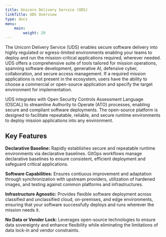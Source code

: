 ```yaml
---
title: Unicorn Delivery Service (UDS)
linkTitle: UDS Overview
type: docs
menu:
    main:
        weight: 20
---
```


The Unicorn Delivery Service (UDS) enables secure software delivery into highly regulated or egress-limited environments enabling your teams to deploy and run the mission-critical applications required, wherever needed. UDS offers a comprehensive suite of tools tailored for mission operations, spanning software development, generative AI, defensive cyber, collaboration, and secure access management. If a required mission applications is not present in the ecosystem, users have the ability to choose a commercial or open-source application and specify the target environment for implementation.

UDS integrates with Open Security Controls Assessment Language (OSCAL) to streamline Authority to Operate (ATO) processes, enabling secure and compliant software deployments. The open-source platform is designed to facilitate repeatable, reliable, and secure runtime environments to deploy mission applications into any environment.

## Key Features

**Declarative Baseline:**  Rapidly establishes secure and repeatable runtime environments via declarative baselines. GitOps workflows manage declarative baselines to ensure consistent, efficient deployment and safeguard critical applications.

**Software Capabilities:** Ensures contiuous improvement and adaptation through synchronization with upstream providers, utilization of hardened images, and testing against common platforms and infrastructures.

**Infrastructure Agnostic:** Provides flexible software deployment across classified and unclassified cloud, on-premises, and edge environments, ensuring that your software successfully deploys and runs wherever the mission needs it.

**No Data or Vender Lock:** Leverages open-source technologies to ensure data sovereignty and enhance flexibility while eliminating the limitations of data lock-in and vendor constraints.
